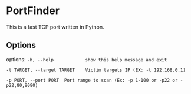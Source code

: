 # PortFinder

This is a fast TCP port written in Python.

## Options

options:
  ```-h, --help            show this help message and exit```

  
  ```-t TARGET, --target TARGET    Victim targets IP (EX: -t 192.168.0.1)```


                        
  ```-p PORT, --port PORT  Port range to scan (Ex: -p 1-100 or -p22 or -p22,80,8080)```
